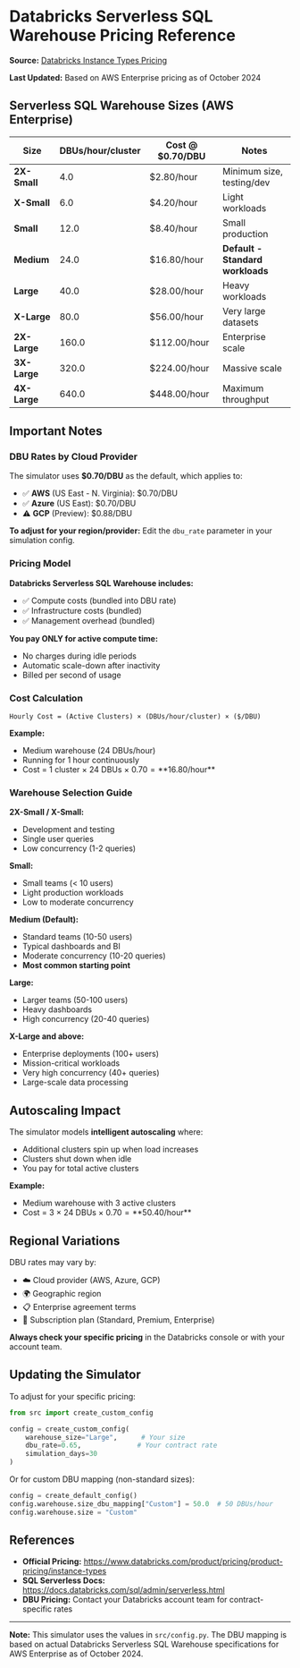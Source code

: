 # Databricks Serverless SQL Warehouse Pricing Reference

**Source:** [Databricks Instance Types Pricing](https://www.databricks.com/product/pricing/product-pricing/instance-types)

**Last Updated:** Based on AWS Enterprise pricing as of October 2024

## Serverless SQL Warehouse Sizes (AWS Enterprise)

| Size | DBUs/hour/cluster | Cost @ $0.70/DBU | Notes |
|------|-------------------|------------------|-------|
| **2X-Small** | 4.0 | $2.80/hour | Minimum size, testing/dev |
| **X-Small** | 6.0 | $4.20/hour | Light workloads |
| **Small** | 12.0 | $8.40/hour | Small production |
| **Medium** | 24.0 | $16.80/hour | **Default - Standard workloads** |
| **Large** | 40.0 | $28.00/hour | Heavy workloads |
| **X-Large** | 80.0 | $56.00/hour | Very large datasets |
| **2X-Large** | 160.0 | $112.00/hour | Enterprise scale |
| **3X-Large** | 320.0 | $224.00/hour | Massive scale |
| **4X-Large** | 640.0 | $448.00/hour | Maximum throughput |

## Important Notes

### DBU Rates by Cloud Provider

The simulator uses **$0.70/DBU** as the default, which applies to:
- ✅ **AWS** (US East - N. Virginia): $0.70/DBU
- ✅ **Azure** (US East): $0.70/DBU  
- ⚠️ **GCP** (Preview): $0.88/DBU

**To adjust for your region/provider:** Edit the `dbu_rate` parameter in your simulation config.

### Pricing Model

**Databricks Serverless SQL Warehouse includes:**
- ✅ Compute costs (bundled into DBU rate)
- ✅ Infrastructure costs (bundled)
- ✅ Management overhead (bundled)

**You pay ONLY for active compute time:**
- No charges during idle periods
- Automatic scale-down after inactivity
- Billed per second of usage

### Cost Calculation

```
Hourly Cost = (Active Clusters) × (DBUs/hour/cluster) × ($/DBU)
```

**Example:**
- Medium warehouse (24 DBUs/hour)
- Running for 1 hour continuously
- Cost = 1 cluster × 24 DBUs × $0.70 = **$16.80/hour**

### Warehouse Selection Guide

**2X-Small / X-Small:**
- Development and testing
- Single user queries
- Low concurrency (1-2 queries)

**Small:**
- Small teams (< 10 users)
- Light production workloads
- Low to moderate concurrency

**Medium (Default):**
- Standard teams (10-50 users)
- Typical dashboards and BI
- Moderate concurrency (10-20 queries)
- **Most common starting point**

**Large:**
- Larger teams (50-100 users)
- Heavy dashboards
- High concurrency (20-40 queries)

**X-Large and above:**
- Enterprise deployments (100+ users)
- Mission-critical workloads
- Very high concurrency (40+ queries)
- Large-scale data processing

## Autoscaling Impact

The simulator models **intelligent autoscaling** where:
- Additional clusters spin up when load increases
- Clusters shut down when idle
- You pay for total active clusters

**Example:**
- Medium warehouse with 3 active clusters
- Cost = 3 × 24 DBUs × $0.70 = **$50.40/hour**

## Regional Variations

DBU rates may vary by:
- ☁️ Cloud provider (AWS, Azure, GCP)
- 🌍 Geographic region
- 📋 Enterprise agreement terms
- 🎫 Subscription plan (Standard, Premium, Enterprise)

**Always check your specific pricing** in the Databricks console or with your account team.

## Updating the Simulator

To adjust for your specific pricing:

```python
from src import create_custom_config

config = create_custom_config(
    warehouse_size="Large",      # Your size
    dbu_rate=0.65,              # Your contract rate
    simulation_days=30
)
```

Or for custom DBU mapping (non-standard sizes):

```python
config = create_default_config()
config.warehouse.size_dbu_mapping["Custom"] = 50.0  # 50 DBUs/hour
config.warehouse.size = "Custom"
```

## References

- **Official Pricing:** https://www.databricks.com/product/pricing/product-pricing/instance-types
- **SQL Serverless Docs:** https://docs.databricks.com/sql/admin/serverless.html
- **DBU Pricing:** Contact your Databricks account team for contract-specific rates

---

**Note:** This simulator uses the values in `src/config.py`. The DBU mapping is based on actual Databricks Serverless SQL Warehouse specifications for AWS Enterprise as of October 2024.

